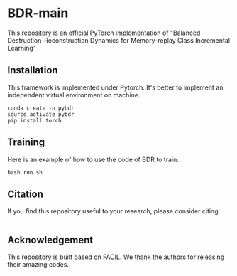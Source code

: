# BDR-main

This repository is an official PyTorch implementation of "Balanced Destruction-Reconstruction Dynamics for Memory-replay Class Incremental Learning"

## Installation

This framework is implemented under Pytorch. It's better to implement an independent virtual environment on machine. 
```
conda create -n pybdr 
source activate pybdr
pip install torch
```

## Training

Here is an example of how to use the code of BDR to train.

```
bash run.sh
```

## Citation

If you find this repository useful to your research, please consider citing:
```
```

## Acknowledgement

This repository is built based on [FACIL](https://github.com/mmasana/FACIL). We thank the authors for releasing their amazing codes.

